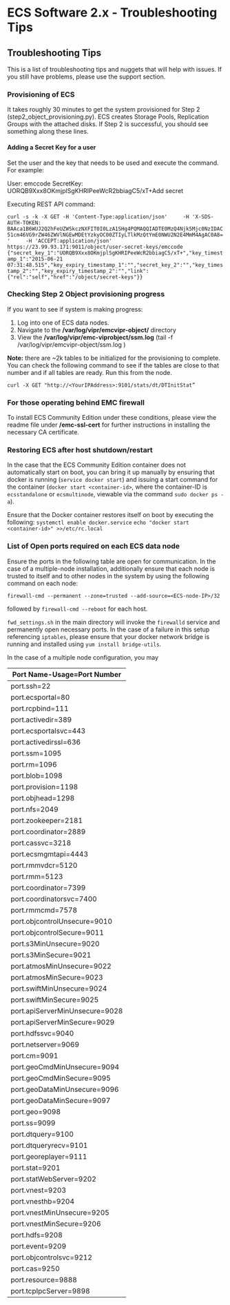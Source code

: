 # ECS Software 2.x - Troubleshooting Tips


## Troubleshooting Tips
This is a list of troubleshooting tips and nuggets that will help with issues. If you still have problems, please use the support section. 
  
 
### Provisioning of ECS 

It takes roughly 30 minutes to get the system provisioned for Step 2 (step2_object_provisioning.py).   ECS creates Storage Pools, Replication Groups with the attached disks. If Step 2 is successful, you should see something along these lines.

#### Adding a Secret Key for a user

Set the user and the key that needs to be used and execute the command. For example:

User: emccode
SecretKey: UORQB9Xxx8OKmjplSgKHRIPeeWcR2bbiagC5/xT+Add secret 

Executing REST API command: 

`curl -s -k -X GET -H 'Content-Type:application/json'     -H 'X-SDS-AUTH-TOKEN: BAAca1B6WUJ2Q2hFeUZWSkczNXFIT0I0LzA1SHg4PQMAQQIADTE0MzQ4Njk5Mjc0NzIDAC51cm46VG9rZW46ZWVlNGEwMDEtYzkyOC00ZTIyLTlkMzQtYmE0NWU2N2E4MmM4AgAC0A8='     -H 'ACCEPT:application/json'      https://23.99.93.171:9011/object/user-secret-keys/emccode 
{"secret_key_1":"UORQB9Xxx8OKmjplSgKHRIPeeWcR2bbiagC5/xT+","key_timestamp_1":"2015-06-21 07:31:48.515","key_expiry_timestamp_1":"","secret_key_2":"","key_timestamp_2":"","key_expiry_timestamp_2":"","link":{"rel":"self","href":"/object/secret-keys"}}`


### Checking Step 2 Object provisioning progress

If you want to see if system is making progress:

1. Log into one of ECS data nodes. 
2. Navigate to the **/var/log/vipr/emcvipr-object/** directory 
3. View the **/var/log/vipr/emc-viprobject/ssm.log** (tail -f /var/log/vipr/emcvipr-object/ssm.log
) 
   

**Note:** there are ~2k tables to be initialized for the provisioning to complete.  You can check the following command to see if the tables are close to that number and if all tables are ready.  Run this from the node.   

`curl -X GET "http://<YourIPAddress>:9101/stats/dt/DTInitStat”`


### For those operating behind EMC firewall

To install ECS Community Edition under these conditions, please view the readme file under **/emc-ssl-cert** for further instructions in installing the necessary CA certificate.


### Restoring ECS after host shutdown/restart

In the case that the ECS Community Edition container does not automatically start on boot, you can bring it up manually by ensuring that docker is running (`service docker start`) and issuing a start command for the container (`docker start <container-id>`, where the container-ID is `ecsstandalone` or `ecsmultinode`, viewable via the command `sudo docker ps -a`).

Ensure that the Docker container restores itself on boot by executing the following:
`systemctl enable docker.service`
`echo "docker start <container-id>" >>/etc/rc.local`


### List of Open ports required on each ECS data node

Ensure the ports in the following table are open for communication. In the case of a multiple-node installation, additionally ensure that each node is trusted to itself and to other nodes in the system by using the following command on each node:

`firewall-cmd --permanent --zone=trusted --add-source=<ECS-node-IP>/32`

followed by `firewall-cmd --reboot` for each host.

`fwd_settings.sh` in the main directory will invoke the `firewalld` service and permanently open necessary ports. In the case of a failure in this setup referencing `iptables`, please ensure that your docker network bridge is running and installed using `yum install bridge-utils`.

In the case of a multiple node configuration, you may

|Port Name-Usage=Port Number|
|---------------------------|
|port.ssh=22|
|port.ecsportal=80|
|port.rcpbind=111|
|port.activedir=389|
|port.ecsportalsvc=443|
|port.activedirssl=636|
|port.ssm=1095|
|port.rm=1096|
|port.blob=1098|
|port.provision=1198|
|port.objhead=1298|
|port.nfs=2049|
|port.zookeeper=2181|
|port.coordinator=2889|
|port.cassvc=3218|
|port.ecsmgmtapi=4443|
|port.rmmvdcr=5120|
|port.rmm=5123|
|port.coordinator=7399|
|port.coordinatorsvc=7400|
|port.rmmcmd=7578|
|port.objcontrolUnsecure=9010|
|port.objcontrolSecure=9011|
|port.s3MinUnsecure=9020|
|port.s3MinSecure=9021|
|port.atmosMinUnsecure=9022|
|port.atmosMinSecure=9023|
|port.swiftMinUnsecure=9024|
|port.swiftMinSecure=9025|
|port.apiServerMinUnsecure=9028|
|port.apiServerMinSecure=9029|
|port.hdfssvc=9040|
|port.netserver=9069|
|port.cm=9091|
|port.geoCmdMinUnsecure=9094|
|port.geoCmdMinSecure=9095|
|port.geoDataMinUnsecure=9096|
|port.geoDataMinSecure=9097|
|port.geo=9098|
|port.ss=9099|
|port.dtquery=9100|
|port.dtqueryrecv=9101|
|port.georeplayer=9111|
|port.stat=9201|
|port.statWebServer=9202|
|port.vnest=9203|
|port.vnesthb=9204|
|port.vnestMinUnsecure=9205|
|port.vnestMinSecure=9206|
|port.hdfs=9208|
|port.event=9209|
|port.objcontrolsvc=9212|
|port.cas=9250|
|port.resource=9888|
|port.tcpIpcServer=9898|
